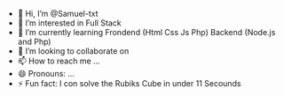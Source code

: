 - 👋 Hi, I’m @Samuel-txt
- 👀 I’m interested in Full Stack 
- 🌱 I’m currently learning Frondend (Html Css Js Php) Backend (Node.js and Php)
- 💞️ I’m looking to collaborate on 
- 📫 How to reach me ...
- 😄 Pronouns: ...
- ⚡ Fun fact: I con solve the Rubiks Cube in under 11 Secounds

<!---
Samuel-txt/Samuel-txt is a ✨ special ✨ repository because its `README.md` (this file) appears on your GitHub profile.
You can click the Preview link to take a look at your changes.
--->
